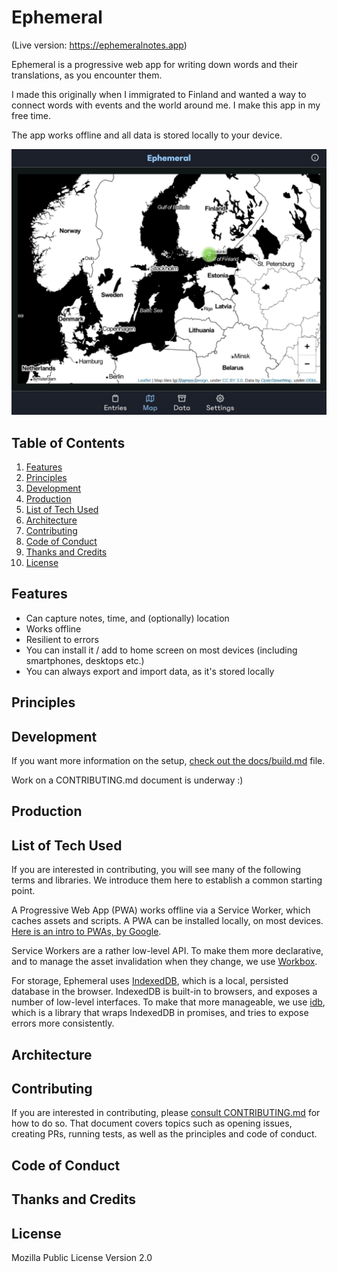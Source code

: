 # Ephemeral

(Live version: https://ephemeralnotes.app)

Ephemeral is a progressive web app for writing down words and their translations, as you encounter them.

I made this originally when I immigrated to Finland and wanted a way to connect words with events and the world around me. I make this app in my free time.

The app works offline and all data is stored locally to your device.

![The map screen of the application, with a marker on Helsinki.](docs/map.jpg)

## Table of Contents

1. [Features](#features)
2. [Principles](#principles)
3. [Development](#development)
4. [Production](#production)
5. [List of Tech Used](#list-of-tech-used)
6. [Architecture](#architecture)
7. [Contributing](#contributing)
8. [Code of Conduct](#code-of-conduct)
9. [Thanks and Credits](#thanks-and-credits)
10. [License](#license)

## Features

- Can capture notes, time, and (optionally) location
- Works offline
- Resilient to errors
- You can install it / add to home screen on most devices (including smartphones, desktops etc.)
- You can always export and import data, as it's stored locally

## Principles

## Development

If you want more information on the setup, [check out the docs/build.md](docs/build.md) file.

Work on a CONTRIBUTING.md document is underway :)

## Production

## List of Tech Used

If you are interested in contributing, you will see many of the following terms and libraries.
We introduce them here to establish a common starting point.

A Progressive Web App (PWA) works offline via a Service Worker, which caches assets and scripts. A PWA can be installed locally, on most devices. [Here is an intro to PWAs, by Google](https://developers.google.com/web/progressive-web-apps/).

Service Workers are a rather low-level API. To make them more declarative, and to manage the asset invalidation when they change, we use [Workbox](https://developers.google.com/web/tools/workbox/).

For storage, Ephemeral uses [IndexedDB](https://developer.mozilla.org/en-US/docs/Web/API/IndexedDB_API), which is a local, persisted database in the browser.
IndexedDB is built-in to browsers, and exposes a number of low-level interfaces.
To make that more manageable, we use [idb](https://github.com/jakearchibald/idb), which is a library that wraps IndexedDB in promises, and tries to expose errors more consistently.

## Architecture

## Contributing

If you are interested in contributing, please [consult CONTRIBUTING.md](/CONTRIBUTING.md) for how to do so. That document covers topics such as opening issues, creating PRs, running tests, as well as the principles and code of conduct.

## Code of Conduct

## Thanks and Credits

## License

Mozilla Public License Version 2.0
